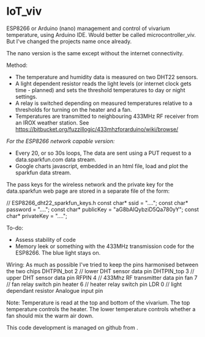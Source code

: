 # IoT_viv

ESP8266 or Arduino (nano) management and control of vivarium temperature, using Arduino IDE.
Would better be called microcontroller_viv. But I've changed the projects name once already.

The nano version is the same except without the internet connectivity.

Method:
* The temperature and humidity data is measured on two DHT22 sensors.
* A light dependent resistor reads the light levels (or internet clock gets time - planned) and sets the threshold temperatures to day or night settings.
* A relay is switched depending on measured temperatures relative to a thresholds for turning on the heater and a fan. 
* Temperatures are transmitted to neighbouring 433MHz RF receiver from an IROX weather station. See https://bitbucket.org/fuzzillogic/433mhzforarduino/wiki/browse/

_For the ESP8266 network capable version:_
* Every 20, or so 30s loops, The data are sent using a PUT request to a data.sparkfun.com data stream.
* Google charts javascript, embedded in an html file, load and plot the sparkfun data stream. 

The pass keys for the wireless network and the private key for the data.sparkfun web page are stored in a separate file of the form:

// ESP8266_dht22_sparkfun_keys.h
const char* ssid     = "....";
const char* password = "....";
const char* publicKey = "aG8bAlQybziD5Qa780yY";
const char* privateKey = "....";


To-do:
* Assess stability of code
* Memory leek or something with the 433MHz transmission code for the ESP8266. The blue light stays on.

Wiring:
As much as possible I've tried to keep the pins harmonised between the two chips
DHTPIN_bot 2     // lower DHT sensor data pin
DHTPIN_top 3     // upper DHT sensor data pin
RFPIN	4	// 433Mhz RF transmitter data pin
fan	 7              // fan relay switch pin
heater	 6           // heater relay switch pin
LDR	0	// light dependant resistor Analogue input pin


Note:
Temperature is read at the top and bottom of the vivarium. The top temperature controls the heater. The lower temperature controls whether a fan should mix the warm air down.

This code development is managed on github from <script src="https://gist.github.com/jpolton/611681f366708f26a97cca3895066dcf.js"></script>.

